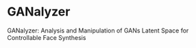 # GANalyzer
GANalyzer: Analysis and Manipulation of GANs Latent Space for Controllable Face Synthesis
